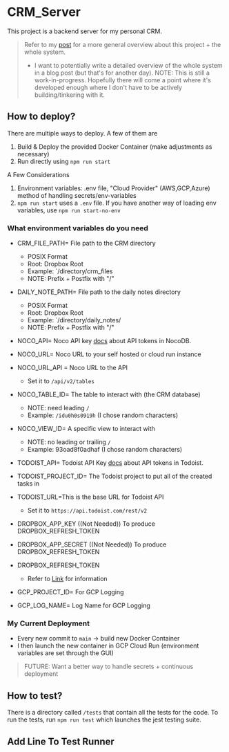 # CRM_Server
This project is a backend server for my personal CRM.

> Refer to my [post](https://andrewleeofficial.com/projects/crm_project) for a more general overview about this project + the whole system.
> - I want to potentially write a detailed overview of the whole system in a blog post (but that's for another day).
> NOTE: This is still a work-in-progress. Hopefully there will come a point where it's developed enough where I don't have to be actively building/tinkering with it.



## How to deploy?
There are multiple ways to deploy. A few of them are
1. Build & Deploy the provided Docker Container (make adjustments as necessary)
2. Run directly using `npm run start`

A Few Considerations
1. Environment variables: .env file, "Cloud Provider" (AWS,GCP,Azure) method of handling secrets/env-variables
2. `npm run start` uses a `.env` file. If you have another way of loading env variables, use `npm run start-no-env`


### What environment variables do you need
- CRM_FILE_PATH= File path to the CRM directory
  - POSIX Format
  - Root: Dropbox Root
  - Example: `/directory/crm_files
  - NOTE: Prefix + Postfix with "/"
- DAILY_NOTE_PATH= File path to the daily notes directory
  - POSIX Format
  - Root: Dropbox Root
  - Example: `/directory/daily_notes/
  - NOTE: Prefix + Postfix with "/"


- NOCO_API= Noco API key [docs](https://docs.nocodb.com/account-settings/api-tokens) about API tokens in NocoDB.
- NOCO_URL= Noco URL to your self hosted or cloud run instance
- NOCO_URL_API = Noco URL to the API
  - Set it to `/api/v2/tables`
- NOCO_TABLE_ID= The table to interact with (the CRM database)
  - NOTE: need leading `/`
  - Example: `/idu0h0s0919h` (I chose random characters)
- NOCO_VIEW_ID= A specific view to interact with
  - NOTE: no leading or trailing `/`
  - Example: 93oad8f0adhaf (I chose random characters)

- TODOIST_API= Todoist API Key [docs](https://developer.todoist.com/rest/v2/#authorization) about API tokens in Todoist.
- TODOIST_PROJECT_ID= The Todoist project to put all of the created tasks in
- TODOIST_URL=This is the base URL for Todoist API
  - Set it to `https://api.todoist.com/rest/v2`

- DROPBOX_APP_KEY ((Not Needed)) To produce DROPBOX_REFRESH_TOKEN
- DROPBOX_APP_SECRET ((Not Needed)) To produce DROPBOX_REFRESH_TOKEN
- DROPBOX_REFRESH_TOKEN
  - Refer to [Link](https://www.codemzy.com/blog/dropbox-long-lived-access-refresh-token) for information

- GCP_PROJECT_ID= For GCP Logging
- GCP_LOG_NAME= Log Name for GCP Logging

### My Current Deployment
- Every new commit to `main` -> build new Docker Container
- I then launch the new container in GCP Cloud Run (environment variables are set through the GUI)

> FUTURE: Want a better way to handle secrets + continuous deployment


## How to test?

There is a directory called `/tests` that contain all the tests for the code.
To run the tests, run `npm run test` which launches the jest testing suite.

## Add Line To Test Runner
